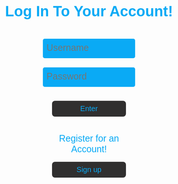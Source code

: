 <html lang="{{ site.lang | default: "en-US" }}">
  <head>
    <meta charset="utf-8">
    <meta http-equiv="X-UA-Compatible" content="IE=edge">
    <title>Login</title>
    <style>
        h1 {
          text-align: center;
          font-size: 40px;
          font-weight: 700;
          color: #0AAAF5;
          font-family: 'Gill Sans', 'Gill Sans MT', Calibri, 'Trebuchet MS', sans-serif;
        }
        input.login {
          font-family: 'Gill Sans', 'Gill Sans MT', Calibri, 'Trebuchet MS', sans-serif;
          margin-top: 5%;
          position: inline;
          width: 50%;
          margin-left: 25%;
          margin-right: 30%;
          padding: 2%;
          font-size: 25px;
          background-color: #0AAAF5;
          color: #0AAAF5;
          border: none;
          border-radius: 5px;
          border-bottom: 4px solid #0AAAF5;
          transition-duration: 0.3s;
        }
        input.login:focus {
          background-color: #4d4c4b;
          outline: none;
        }
        button {
          outline: none;
          -webkit-tap-highlight-color: transparent;
          font-family: 'Gill Sans', 'Gill Sans MT', Calibri, 'Trebuchet MS', sans-serif;
          font-size: 20px;
          margin-top: 4%; 
          margin-bottom: 4%;
          position: inline;
          width: 40%;
          margin-left: 30%;
          margin-right: 30%;
          padding: 2%;
          border-radius: 8px;
          background-color: #302f2f;
          color: #0AAAF5;
          border: none;
          transition-duration: 0.3s;
        }
        div.noacc {
          margin-top: 4%;
          margin-left: 25%;
          margin-right: 25%;
          position: inline;
          width: 50%;
        }
        #dontacc {
          font-family: 'Gill Sans', 'Gill Sans MT', Calibri, 'Trebuchet MS', sans-serif;
          color: #0AAAF5;
          font-size: 25px;
          text-align: center;
          margin-bottom: 0%;          
        }
    </style>
    

  </head>
  <body>
    <h1 class="header">
      Log In To Your Account!
    </h1>
    <input type="username" class="login" id="user" placeholder="Username">
    <input type="password" class="login" id="pswd" placeholder="Password">
    <div>
    <br>
      <button id="enter" type="button" onclick="window.location.href='{{ site.baseurl }}/movie_review/search';">Enter</button>
      <div class="noacc">
       <p id="dontacc">Register for an Account!</p>
      </div>
      <button id="signup" type="button" onclick="window.location.href='{{ site.baseurl }}/movie_review/login/register';">Sign up</button>
    </div>
    
  </body>
  <script>
      // Get the input field
      var input = document.getElementById("pswd");
      // Execute a function when the user presses a key on the keyboard
      input.addEventListener("keypress", function(event) {
        // If the user presses the "Enter" key on the keyboard
        if (event.key === "Enter") {
          event.preventDefault();
          // Trigger the button element with a click
          document.getElementById("enter").click();
        }
      });
    </script>
</html>